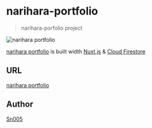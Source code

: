 # narihara-portfolio

> narihara-porfolio project

![narihara portfolio](https://user-images.githubusercontent.com/23160212/36414216-ddc89f28-1664-11e8-83cf-ee1baa266b00.png)

[narihara portfolio]() is built width [Nuxt.js](https://ja.nuxtjs.org/) & [Cloud Firestore](https://firebase.google.com/docs/firestore/?hl=ja)

## URL

[narihara portfolio]()

## Author

[Sn005](https://github.com/Sn005)